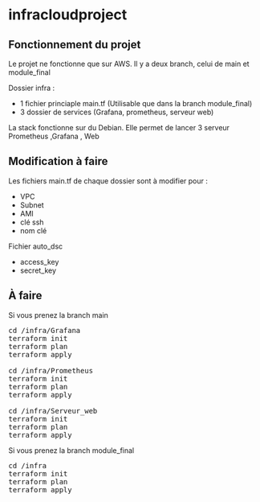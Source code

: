 # infracloudproject

## Fonctionnement du projet 

Le projet ne fonctionne que sur AWS.
Il y a deux branch, celui de main et module_final

Dossier infra :
- 1 fichier princiaple main.tf (Utilisable que dans la branch module_final)
- 3 dossier de services (Grafana, prometheus, serveur web)

La stack fonctionne sur du Debian. Elle permet de lancer 3 serveur Prometheus ,Grafana , Web

## Modification à faire
Les fichiers main.tf de chaque dossier sont à modifier pour :
- VPC
- Subnet
- AMI
- clé ssh
- nom clé

Fichier auto_dsc
- access_key
- secret_key

## À faire 
Si vous prenez la branch main
<pre>
cd /infra/Grafana
terraform init
terraform plan
terraform apply

cd /infra/Prometheus
terraform init
terraform plan
terraform apply

cd /infra/Serveur_web
terraform init
terraform plan
terraform apply
</pre>

Si vous prenez la branch module_final
<pre>
cd /infra
terraform init
terraform plan
terraform apply
</pre>

